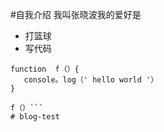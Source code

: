 #自我介绍
我叫张晓波我的爱好是
* 打篮球
* 写代码
```学过的编程语言有HTML CSS JavaScript。我写一段给你瞧瞧吧
function  f（）{
   console。log（' hello world '）
}

f（）```
# blog-test
